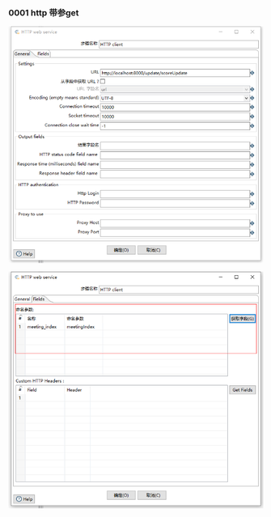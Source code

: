 ### 0001 http 带参get

![image-20220617143905453](img/image-20220617143905453.png)

![image-20220617143919028](img/image-20220617143919028.png)